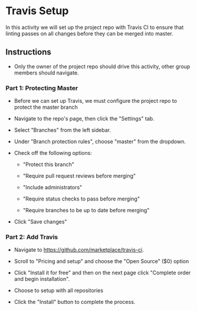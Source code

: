 # Travis Setup

In this activity we will set up the project repo with Travis CI to ensure that linting passes on all changes before they can be merged into master.

## Instructions

- Only the owner of the project repo should drive this activity, other group members should navigate.

### Part 1: Protecting Master

- Before we can set up Travis, we must configure the project repo to protect the master branch

- Navigate to the repo's page, then click the "Settings" tab.

- Select "Branches" from the left sidebar.

- Under "Branch protection rules", choose "master" from the dropdown.

- Check off the following options:

  - "Protect this branch"

  - "Require pull request reviews before merging"

  - "Include administrators"

  - "Require status checks to pass before merging"

  - "Require branches to be up to date before merging"

- Click "Save changes"

### Part 2: Add Travis

- Navigate to <https://github.com/marketplace/travis-ci>.

- Scroll to "Pricing and setup" and choose the "Open Source" (\$0) option

- Click "Install it for free" and then on the next page click "Complete order and begin installation".

- Choose to setup with all repositories

- Click the "Install" button to complete the process.
